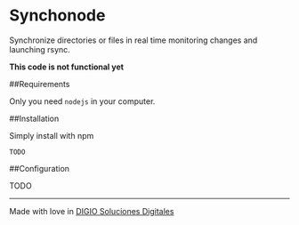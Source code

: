 Synchonode
==========

Synchronize directories or files in real time monitoring changes and launching rsync.

**This code is not functional yet**

##Requirements

Only you need `nodejs` in your computer.

##Installation

Simply install with npm

	TODO

##Configuration

TODO

---

Made with love in [DIGIO Soluciones Digitales](http://www.digio.es)